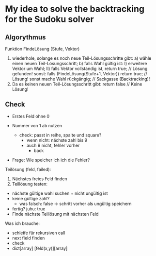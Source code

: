# My idea to solve the backtracking for the Sudoku solver

## Algorythmus
Funktion FindeLösung (Stufe, Vektor)
  1. wiederhole, solange es noch neue Teil-Lösungsschritte gibt:
     a) wähle einen neuen Teil-Lösungsschritt;
     b) falls Wahl gültig ist:
               I) erweitere Vektor um Wahl;
              II) falls Vektor vollständig ist, return true; // Lösung gefunden!
                  sonst:
                       falls (FindeLösung(Stufe+1, Vektor)) return true; // Lösung!
                       sonst mache Wahl rückgängig; // Sackgasse (Backtracking)!
  2. Da es keinen neuen Teil-Lösungsschritt gibt: return false // Keine Lösung!
  
## Check
- Erstes Feld ohne 0
- Nummer von 1 ab nutzen
  - check: passt in reihe, spalte und square?
    - wenn nicht: nächste zahl bis 9
    - auch 9 nicht, fehler vorher
      - back

- Frage: Wie speicher ich ich die Fehler?

Teilösung (feld, failed):
1. Nächstes freies Feld finden
2. Teillösung testen: 
  - nächste gültige wahl suchen + nicht ungültig ist
  - keine gültige zahl?
    - was falsch: false -> schritt vorher als ungültig speichern
  - fertig? juhu: true
  - Finde nächste Teillösung mit nächsten Feld
  
Was ich brauche:
- schleife für rekursiven call
- next field finden
- check
- dict[array] [feld(x,y)][array]
